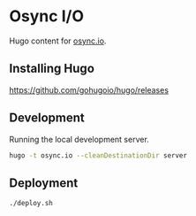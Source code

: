 # Osync I/O

Hugo content for [osync.io](http://osync.io).

## Installing Hugo

https://github.com/gohugoio/hugo/releases

## Development

Running the local development server.

```bash
hugo -t osync.io --cleanDestinationDir server
```

## Deployment

```bash
./deploy.sh
```
